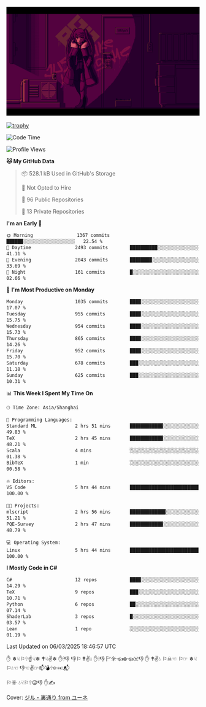 ![](imgs/main.png)

[![trophy](https://github-profile-trophy.vercel.app/?username=NeilKleistGao&theme=dracula)](https://github.com/ryo-ma/github-profile-trophy)

<!--START_SECTION:waka-->
![Code Time](http://img.shields.io/badge/Code%20Time-1%2C651%20hrs%2014%20mins-blue)

![Profile Views](http://img.shields.io/badge/Profile%20Views-0-blue)

**🐱 My GitHub Data** 

> 📦 528.1 kB Used in GitHub's Storage 
 > 
> 🚫 Not Opted to Hire
 > 
> 📜 96 Public Repositories 
 > 
> 🔑 13 Private Repositories 
 > 
**I'm an Early 🐤** 

```text
🌞 Morning                1367 commits        ██████░░░░░░░░░░░░░░░░░░░   22.54 % 
🌆 Daytime                2493 commits        ██████████░░░░░░░░░░░░░░░   41.11 % 
🌃 Evening                2043 commits        ████████░░░░░░░░░░░░░░░░░   33.69 % 
🌙 Night                  161 commits         █░░░░░░░░░░░░░░░░░░░░░░░░   02.66 % 
```
📅 **I'm Most Productive on Monday** 

```text
Monday                   1035 commits        ████░░░░░░░░░░░░░░░░░░░░░   17.07 % 
Tuesday                  955 commits         ████░░░░░░░░░░░░░░░░░░░░░   15.75 % 
Wednesday                954 commits         ████░░░░░░░░░░░░░░░░░░░░░   15.73 % 
Thursday                 865 commits         ████░░░░░░░░░░░░░░░░░░░░░   14.26 % 
Friday                   952 commits         ████░░░░░░░░░░░░░░░░░░░░░   15.70 % 
Saturday                 678 commits         ███░░░░░░░░░░░░░░░░░░░░░░   11.18 % 
Sunday                   625 commits         ███░░░░░░░░░░░░░░░░░░░░░░   10.31 % 
```


📊 **This Week I Spent My Time On** 

```text
🕑︎ Time Zone: Asia/Shanghai

💬 Programming Languages: 
Standard ML              2 hrs 51 mins       ████████████░░░░░░░░░░░░░   49.83 % 
TeX                      2 hrs 45 mins       ████████████░░░░░░░░░░░░░   48.21 % 
Scala                    4 mins              ░░░░░░░░░░░░░░░░░░░░░░░░░   01.38 % 
BibTeX                   1 min               ░░░░░░░░░░░░░░░░░░░░░░░░░   00.58 % 

🔥 Editors: 
VS Code                  5 hrs 44 mins       █████████████████████████   100.00 % 

🐱‍💻 Projects: 
mlscript                 2 hrs 56 mins       █████████████░░░░░░░░░░░░   51.21 % 
PQE-Survey               2 hrs 47 mins       ████████████░░░░░░░░░░░░░   48.79 % 

💻 Operating System: 
Linux                    5 hrs 44 mins       █████████████████████████   100.00 % 
```

**I Mostly Code in C#** 

```text
C#                       12 repos            ████░░░░░░░░░░░░░░░░░░░░░   14.29 % 
TeX                      9 repos             ███░░░░░░░░░░░░░░░░░░░░░░   10.71 % 
Python                   6 repos             ██░░░░░░░░░░░░░░░░░░░░░░░   07.14 % 
ShaderLab                3 repos             █░░░░░░░░░░░░░░░░░░░░░░░░   03.57 % 
Lean                     1 repo              ░░░░░░░░░░░░░░░░░░░░░░░░░   01.19 % 
```




 Last Updated on 06/03/2025 18:46:57 UTC
<!--END_SECTION:waka-->

✋ ❄☟⚐🕆☝☟❄ 🕈☟✌❄ ✋🕯👎 👎⚐ 🕈✌💧 ✋🕯👎 🏱☼☜❄☜☠👎 ✋ 🕈✌💧 ⚐☠☜ ⚐☞ ❄☟⚐💧☜ 👎☜✌☞📫💣🕆❄☜💧📬

⚐☼ 💧☟⚐🕆☹👎 ✋✍

Cover: [ジル・裏通り from ユーネ](https://www.pixiv.net/artworks/62127066)

